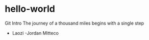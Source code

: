 # hello-world
Git Intro
The journey of a thousand miles begins with a single step 
- Laozi
  -Jordan Mitteco  
